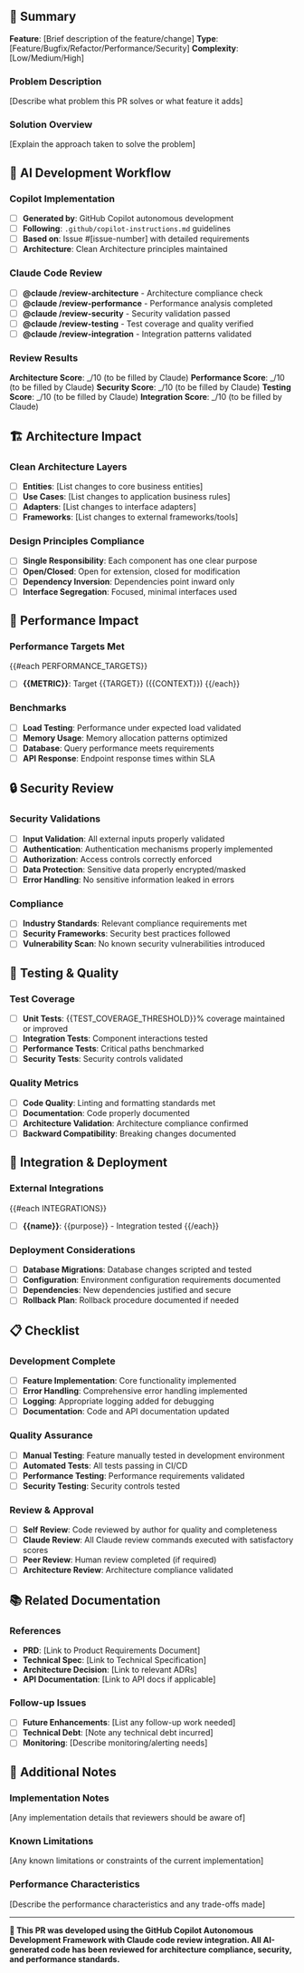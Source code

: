## 🎯 Summary

**Feature**: [Brief description of the feature/change]
**Type**: [Feature/Bugfix/Refactor/Performance/Security]
**Complexity**: [Low/Medium/High]

### Problem Description
[Describe what problem this PR solves or what feature it adds]

### Solution Overview
[Explain the approach taken to solve the problem]

## 🤖 AI Development Workflow

### Copilot Implementation
- [ ] **Generated by**: GitHub Copilot autonomous development
- [ ] **Following**: `.github/copilot-instructions.md` guidelines
- [ ] **Based on**: Issue #[issue-number] with detailed requirements
- [ ] **Architecture**: Clean Architecture principles maintained

### Claude Code Review
- [ ] **@claude /review-architecture** - Architecture compliance check
- [ ] **@claude /review-performance** - Performance analysis completed
- [ ] **@claude /review-security** - Security validation passed
- [ ] **@claude /review-testing** - Test coverage and quality verified
- [ ] **@claude /review-integration** - Integration patterns validated

### Review Results
**Architecture Score**: _/10 (to be filled by Claude)
**Performance Score**: _/10 (to be filled by Claude) 
**Security Score**: _/10 (to be filled by Claude)
**Testing Score**: _/10 (to be filled by Claude)
**Integration Score**: _/10 (to be filled by Claude)

## 🏗️ Architecture Impact

### Clean Architecture Layers
- [ ] **Entities**: [List changes to core business entities]
- [ ] **Use Cases**: [List changes to application business rules]
- [ ] **Adapters**: [List changes to interface adapters]
- [ ] **Frameworks**: [List changes to external frameworks/tools]

### Design Principles Compliance
- [ ] **Single Responsibility**: Each component has one clear purpose
- [ ] **Open/Closed**: Open for extension, closed for modification
- [ ] **Dependency Inversion**: Dependencies point inward only
- [ ] **Interface Segregation**: Focused, minimal interfaces used

## 🚀 Performance Impact

### Performance Targets Met
{{#each PERFORMANCE_TARGETS}}
- [ ] **{{METRIC}}**: Target {{TARGET}} ({{CONTEXT}})
{{/each}}

### Benchmarks
- [ ] **Load Testing**: Performance under expected load validated
- [ ] **Memory Usage**: Memory allocation patterns optimized
- [ ] **Database**: Query performance meets requirements
- [ ] **API Response**: Endpoint response times within SLA

## 🔒 Security Review

### Security Validations
- [ ] **Input Validation**: All external inputs properly validated
- [ ] **Authentication**: Authentication mechanisms properly implemented
- [ ] **Authorization**: Access controls correctly enforced
- [ ] **Data Protection**: Sensitive data properly encrypted/masked
- [ ] **Error Handling**: No sensitive information leaked in errors

### Compliance
- [ ] **Industry Standards**: Relevant compliance requirements met
- [ ] **Security Frameworks**: Security best practices followed
- [ ] **Vulnerability Scan**: No known security vulnerabilities introduced

## 🧪 Testing & Quality

### Test Coverage
- [ ] **Unit Tests**: {{TEST_COVERAGE_THRESHOLD}}% coverage maintained or improved
- [ ] **Integration Tests**: Component interactions tested
- [ ] **Performance Tests**: Critical paths benchmarked
- [ ] **Security Tests**: Security controls validated

### Quality Metrics
- [ ] **Code Quality**: Linting and formatting standards met
- [ ] **Documentation**: Code properly documented
- [ ] **Architecture Validation**: Architecture compliance confirmed
- [ ] **Backward Compatibility**: Breaking changes documented

## 🔗 Integration & Deployment

### External Integrations
{{#each INTEGRATIONS}}
- [ ] **{{name}}**: {{purpose}} - Integration tested
{{/each}}

### Deployment Considerations
- [ ] **Database Migrations**: Database changes scripted and tested
- [ ] **Configuration**: Environment configuration requirements documented
- [ ] **Dependencies**: New dependencies justified and secure
- [ ] **Rollback Plan**: Rollback procedure documented if needed

## 📋 Checklist

### Development Complete
- [ ] **Feature Implementation**: Core functionality implemented
- [ ] **Error Handling**: Comprehensive error handling implemented
- [ ] **Logging**: Appropriate logging added for debugging
- [ ] **Documentation**: Code and API documentation updated

### Quality Assurance
- [ ] **Manual Testing**: Feature manually tested in development environment
- [ ] **Automated Tests**: All tests passing in CI/CD
- [ ] **Performance Testing**: Performance requirements validated
- [ ] **Security Testing**: Security controls tested

### Review & Approval
- [ ] **Self Review**: Code reviewed by author for quality and completeness
- [ ] **Claude Review**: All Claude review commands executed with satisfactory scores
- [ ] **Peer Review**: Human review completed (if required)
- [ ] **Architecture Review**: Architecture compliance validated

## 📚 Related Documentation

### References
- **PRD**: [Link to Product Requirements Document]
- **Technical Spec**: [Link to Technical Specification]
- **Architecture Decision**: [Link to relevant ADRs]
- **API Documentation**: [Link to API docs if applicable]

### Follow-up Issues
- [ ] **Future Enhancements**: [List any follow-up work needed]
- [ ] **Technical Debt**: [Note any technical debt incurred]
- [ ] **Monitoring**: [Describe monitoring/alerting needs]

## 💬 Additional Notes

### Implementation Notes
[Any implementation details that reviewers should be aware of]

### Known Limitations
[Any known limitations or constraints of the current implementation]

### Performance Characteristics
[Describe the performance characteristics and any trade-offs made]

---

**🤖 This PR was developed using the GitHub Copilot Autonomous Development Framework with Claude code review integration. All AI-generated code has been reviewed for architecture compliance, security, and performance standards.**